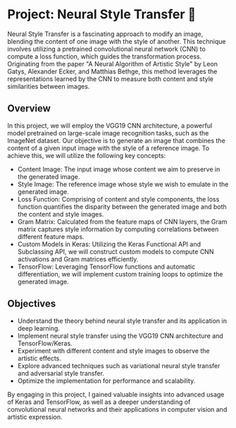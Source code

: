 # Project: Neural Style Transfer 🎨

Neural Style Transfer is a fascinating approach to modify an image, blending the content of one image with the style of another. This technique involves utilizing a pretrained convolutional neural network (CNN) to compute a loss function, which guides the transformation process. Originating from the paper "A Neural Algorithm of Artistic Style" by Leon Gatys, Alexander Ecker, and Matthias Bethge, this method leverages the representations learned by the CNN to measure both content and style similarities between images.

## Overview
In this project, we will employ the VGG19 CNN architecture, a powerful model pretrained on large-scale image recognition tasks, such as the ImageNet dataset. Our objective is to generate an image that combines the content of a given input image with the style of a reference image. To achieve this, we will utilize the following key concepts:

- Content Image: The input image whose content we aim to preserve in the generated image.
- Style Image: The reference image whose style we wish to emulate in the generated image.
- Loss Function: Comprising of content and style components, the loss function quantifies the disparity between the generated image and both the content and style images.
- Gram Matrix: Calculated from the feature maps of CNN layers, the Gram matrix captures style information by computing correlations between different feature maps.
- Custom Models in Keras: Utilizing the Keras Functional API and Subclassing API, we will construct custom models to compute CNN activations and Gram matrices efficiently.
- TensorFlow: Leveraging TensorFlow functions and automatic differentiation, we will implement custom training loops to optimize the generated image.

## Objectives
- Understand the theory behind neural style transfer and its application in deep learning.
- Implement neural style transfer using the VGG19 CNN architecture and TensorFlow/Keras.
- Experiment with different content and style images to observe the artistic effects.
- Explore advanced techniques such as variational neural style transfer and adversarial style transfer.
- Optimize the implementation for performance and scalability.

By engaging in this project, I gained valuable insights into advanced usage of Keras and TensorFlow, as well as a deeper understanding of convolutional neural networks and their applications in computer vision and artistic expression. 
